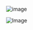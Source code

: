 ![image](https://api.codiga.io/project/31451/score/svg)

![Image](https://api.codiga.io/project/31451/status/svg)

